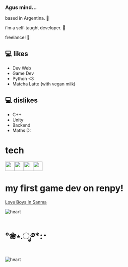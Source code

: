 
### Agus mind...

based in Argentina. 📩

i'm a self-taught developer. 👾

freelance! 🎨

## :computer: likes
* Dev Web
* Game Dev
* Python <3
* Matcha Latte (with vegan milk)

## :computer: dislikes
* C++
* Unity
* Backend
* Maths D:


# tech
<img src = 'https://github.com/MarikIshtar007/MarikIshtar007/blob/master/images/python2.png' height='30'/><img src = 'https://github.com/MarikIshtar007/MarikIshtar007/blob/master/images/html.svg' width='30'/><img src = 'https://github.com/MarikIshtar007/MarikIshtar007/blob/master/images/css.svg' width='30'/><img src = 'https://github.com/MarikIshtar007/MarikIshtar007/blob/master/images/js.svg' width='30'/>


# my first game dev on renpy!
[Love Boys In Sanma](https://agusescobbar.itch.io/love-boys-in-sanma)

![heart][brian]

[brian]: https://imgur.com/a/jjqjDYC
# °❀⋆.ೃ࿔*:･
![heart][def]


[def]: https://media1.tenor.com/m/4SH7BKfQ9lIAAAAC/saramalacara-badfacesara.gif
